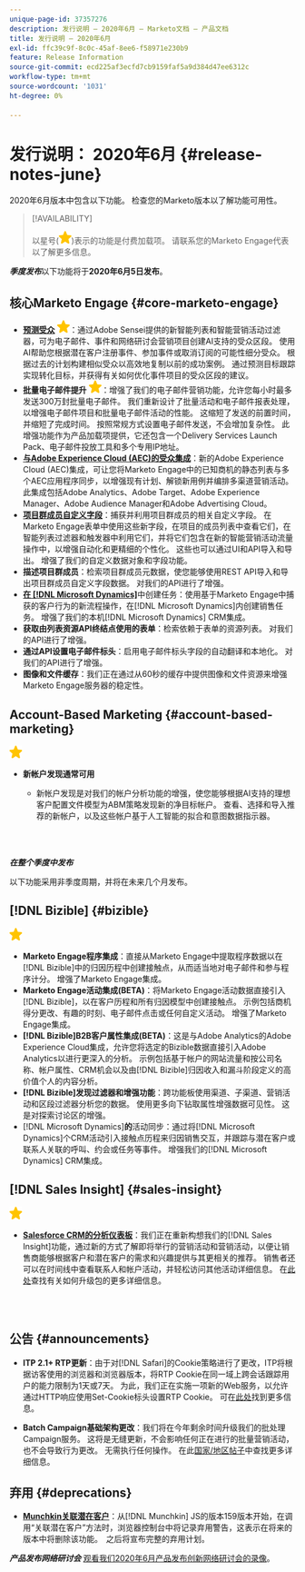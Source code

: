 ```yaml
---
unique-page-id: 37357276
description: 发行说明 — 2020年6月 — Marketo文档 — 产品文档
title: 发行说明 — 2020年6月
exl-id: ffc39c9f-8c0c-45af-8ee6-f58971e230b9
feature: Release Information
source-git-commit: ecd225af3ecfd7cb9159faf5a9d384d47ee6312c
workflow-type: tm+mt
source-wordcount: '1031'
ht-degree: 0%

---
```


# 发行说明： 2020年6月 {#release-notes-june}

2020年6月版本中包含以下功能。 检查您的Marketo版本以了解功能可用性。

>[!AVAILABILITY]
>
>以星号(![](assets/yellow-star.png))表示的功能是付费加载项。 请联系您的Marketo Engage代表以了解更多信息。

**_季度发布_**&#x200B;以下功能将于&#x200B;**2020年6月5日发布**。

## 核心Marketo Engage {#core-marketo-engage}

* **[预测受众](https://experienceleague.adobe.com/docs/marketo/sky/predictive-audiences/getting-started-with-predictive-audiences.html?lang=en#predictive-audiences)** ![（星型）](assets/yellow-star.png)：通过Adobe Sensei提供的新智能列表和智能营销活动过滤器，可为电子邮件、事件和网络研讨会营销项目创建AI支持的受众区段。 使用AI帮助您根据潜在客户注册事件、参加事件或取消订阅的可能性细分受众。 根据过去的计划构建相似受众以高效地复制以前的成功案例。 通过预测目标跟踪实现转化目标，并获得有关如何优化事件项目的受众区段的建议。
* **批量电子邮件提升** ![(star)](assets/yellow-star.png)：增强了我们的电子邮件营销功能，允许您每小时最多发送300万封批量电子邮件。 我们重新设计了批量活动和电子邮件报表处理，以增强电子邮件项目和批量电子邮件活动的性能。 这缩短了发送的前置时间，并缩短了完成时间。 按照常规方式设置电子邮件发送，不会增加复杂性。 此增强功能作为产品加载项提供，它还包含一个Delivery Services Launch Pack、电子邮件投放工具和多个专用IP地址。
* **[与Adobe Experience Cloud (AEC)的受众集成](/help/marketo/product-docs/core-marketo-concepts/smart-lists-and-static-lists/static-lists/send-a-list-to-adobe-experience-cloud.md)**：新的Adobe Experience Cloud (AEC)集成，可让您将Marketo Engage中的已知商机的静态列表与多个AEC应用程序同步，以增强现有计划、解锁新用例并编排多渠道营销活动。 此集成包括Adobe Analytics、Adobe Target、Adobe Experience Manager、Adobe Audience Manager和Adobe Advertising Cloud。
* **[项目群成员自定义字段](/help/marketo/product-docs/core-marketo-concepts/programs/working-with-programs/program-member-custom-fields.md)**：捕获并利用项目群成员的相关自定义字段。 在Marketo Engage表单中使用这些新字段，在项目的成员列表中查看它们，在智能列表过滤器和触发器中利用它们，并将它们包含在新的智能营销活动流量操作中，以增强自动化和更精细的个性化。 这些也可以通过UI和API导入和导出。 增强了我们的自定义数据对象和字段功能。
* **描述项目群成员**：检索项目群成员元数据，使您能够使用REST API导入和导出项目群成员自定义字段数据。 对我们的API进行了增强。
* **[在 [!DNL Microsoft Dynamics]](/help/marketo/product-docs/core-marketo-concepts/smart-campaigns/microsoft-dynamics-flow-actions/create-task-in-microsoft.md)**&#x200B;中创建任务：使用基于Marketo Engage中捕获的客户行为的新流程操作，在[!DNL Microsoft Dynamics]内创建销售任务。 增强了我们的本机[!DNL Microsoft Dynamics] CRM集成。
* **获取由列表资源API终结点使用的表单**：检索依赖于表单的资源列表。 对我们的API进行了增强。
* **通过API设置电子邮件标头**：启用电子邮件标头字段的自动翻译和本地化。 对我们的API进行了增强。
* **图像和文件缓存**：我们正在通过从60秒的缓存中提供图像和文件资源来增强Marketo Engage服务器的稳定性。

## Account-Based Marketing {#account-based-marketing}

![（星形）](assets/yellow-star.png)

* **新帐户发现通常可用**

   * 新帐户发现是对我们的帐户分析功能的增强，使您能够根据AI支持的理想客户配置文件模型为ABM策略发现新的净目标帐户。 查看、选择和导入推荐的新帐户，以及这些帐户基于人工智能的拟合和意图数据指示器。

<br> 

**_在整个季度中发布_**

以下功能采用非季度周期，并将在未来几个月发布。

## [!DNL Bizible] {#bizible}

![（星形）](assets/yellow-star.png)

* **Marketo Engage程序集成**：直接从Marketo Engage中提取程序数据以在[!DNL Bizible]中的归因历程中创建接触点，从而适当地对电子邮件和参与程序计分。 增强了Marketo Engage集成。
* **Marketo Engage活动集成(BETA)**：将Marketo Engage活动数据直接引入[!DNL Bizible]，以在客户历程和所有归因模型中创建接触点。 示例包括商机得分更改、有趣的时刻、电子邮件点击或任何自定义活动。 增强了Marketo Engage集成。
* **[!DNL Bizible]B2B客户属性集成(BETA)**：这是与Adobe Analytics的Adobe Experience Cloud集成，允许您将选定的Bizible数据直接引入Adobe Analytics以进行更深入的分析。 示例包括基于帐户的网站流量和按公司名称、帐户属性、CRM机会以及由[!DNL Bizible]归因收入和漏斗阶段定义的高价值个人的内容分析。
* **[!DNL Bizible]发现过滤器和增强功能**：跨功能板使用渠道、子渠道、营销活动和区段过滤器分析您的数据。 使用更多向下钻取属性增强数据可见性。 这是对探索讨论区的增强。
* [!DNL Microsoft Dynamics]**的**&#x200B;活动同步：通过将[!DNL Microsoft Dynamics]个CRM活动引入接触点历程来归因销售交互，并跟踪与潜在客户或联系人关联的呼叫、约会或任务等事件。 增强我们的[!DNL Microsoft Dynamics] CRM集成。

## [!DNL Sales Insight] {#sales-insight}

![（星形）](assets/yellow-star.png)

* **[Salesforce CRM的分析仪表板](/help/marketo/product-docs/marketo-sales-insight/msi-for-salesforce/features/insights-dashboard-feature-overview.md)**：我们正在重新构想我们的[!DNL Sales Insight]功能，通过新的方式了解即将举行的营销活动和营销活动，以便让销售商能够根据客户和潜在客户的需求和兴趣提供与其更相关的推荐。 销售者还可以在时间线中查看联系人和帐户活动，并轻松访问其他活动详细信息。 在[此处](/help/marketo/product-docs/marketo-sales-insight/msi-for-salesforce/configuration/configuration-for-existing-customers.md)查找有关如何升级包的更多详细信息。

<br> 

## 公告 {#announcements}

* **ITP 2.1+ RTP更新**：由于对[!DNL Safari]的Cookie策略进行了更改，ITP将根据访客使用的浏览器和浏览器版本，将RTP Cookie在同一域上跨会话跟踪用户的能力限制为1天或7天。 为此，我们正在实施一项新的Web服务，以允许通过HTTP响应使用Set-Cookie标头设置RTP Cookie。 可在[此处](https://nation.marketo.com/t5/Knowledgebase/Browser-Cookie-Updates-How-Marketo-RTP-Is-Affected/ta-p/299603)找到更多信息。

* **Batch Campaign基础架构更改**：我们将在今年剩余时间升级我们的批处理Campaign服务。 这将是无缝更新，不会影响任何正在进行的批量营销活动，也不会导致行为更改。 无需执行任何操作。 在此[国家/地区帖子](https://nation.marketo.com/t5/Product-Documents/Batch-Campaign-Processing-Infrastructure-Update/ta-p/301374)中查找更多详细信息。

## 弃用 {#deprecations}

* **[Munchkin关联潜在客户](https://developers.marketo.com/blog/deprecation-of-munchkin-associate-lead-method/)**：从[!DNL Munchkin] JS的版本159版本开始，在调用“关联潜在客户”方法时，浏览器控制台中将记录弃用警告，这表示在将来的版本中将删除该功能。  之后将宣布完整的弃用计划。

**_产品发布网络研讨会_** [观看我们2020年6月产品发布创新网络研讨会的录像](https://engage.marketo.com/June-Release-2020-On-Demand.html)。
